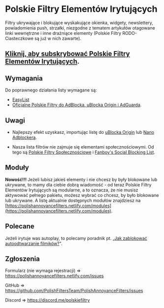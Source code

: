 # Polskie Filtry Elementów Irytujących

Filtry ukrywające i blokujące wyskakujące okienka, widgety, newslettery, powiadomienia push, strzałki, niezgodne z tematem artykułów otagowane linki wewnętrzne i inne drażniące elementy (Polskie Filtry RODO-Ciasteczkowe są już w nich zawarte).

## [Kliknij, aby subskrybować Polskie Filtry Elementów Irytujących][Subskrybuj Polskie Filtry EI].

## Wymagania
Do poprawnego działania listy wymagane są:
* [EasyList](https://subscribe.adblockplus.org/?location=https://easylist.to/easylist/easylist.txt&title=EasyList) 
* [Oficjalne Polskie Filtry do AdBlocka, uBlocka Origin i AdGuarda](https://subscribe.adblockplus.org/?location=https://raw.githubusercontent.com/MajkiIT/polish-ads-filter/master/polish-adblock-filters/adblock.txt&title=Officjalne%20Polskie%20Filtry%20do%20AdBlocka,%20uBlocka%20Origin%20i%20AdGuarda).

## Uwagi
* Najlepszy efekt uzyskasz, importując listę do [uBlocka Origin](https://github.com/gorhill/uBlock/releases) lub [Nano Adblockera](https://github.com/NanoAdblocker/NanoCore/releases).

* Nasza lista filtrów nie zajmuje się elementami społecznościowymi. Od tego są [Polskie Filtry Społecznościowe](https://raw.githubusercontent.com/MajkiIT/polish-ads-filter/master/adblock_social_filters/adblock_social_list.txt) i [Fanboy's Social Blocking List](https://easylist-downloads.adblockplus.org/fanboy-social.txt).

## Moduły
**Nowość!!!** Jeżeli lubisz jakieś elementy i nie chcesz by były blokowane lub ukrywane, to mamy dla ciebie dobrą wiadomość - od teraz Polskie Filtry Elementów Irytujących są modularne, a to oznacza, że nie musisz aktywować pełnego pakietu, możesz wybrać co chcesz, by było blokowane lub ukrywane. A listę aktualnie dostępnych modułów znajdziesz na [https://polishannoyancefilters.netlify.com/modules](https://polishannoyancefilters.netlify.com/modules).

## Polecane
Jeżeli irytuje was autoplay, to polecamy poradnik pt. „[Jak zablokować autoodtwarzanie filmików?](https://github.com/PolishFiltersTeam/PolishAnnoyanceFilters/wiki/Jak-zablokowa%C4%87-autoodtwarzanie-filmik%C3%B3w%3F)".


[Subskrybuj Polskie Filtry EI]: https://subscribe.adblockplus.org/?location=https://raw.githubusercontent.com/PolishFiltersTeam/PolishAnnoyanceFilters/master/PPB.txt&title=Polskie%20Filtry%20Elementów%20Irytujących


## Zgłoszenia

Formularz (nie wymaga rejestracji) => https://polishannoyancefilters.netlify.com/issues

GitHub => https://github.com/PolishFiltersTeam/PolishAnnoyanceFilters/issues

Discord => https://discord.me/polskiefiltry
